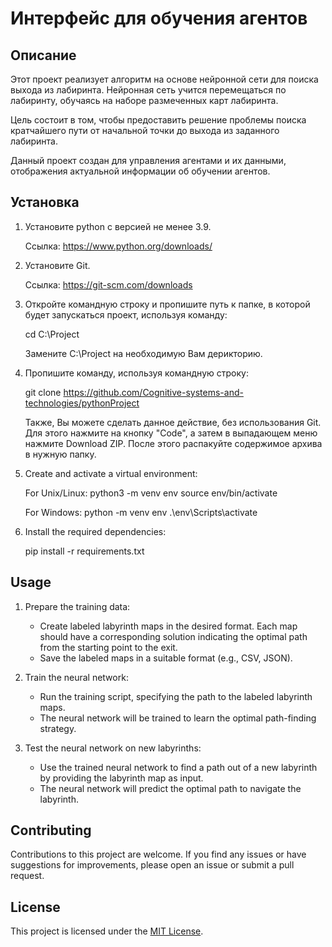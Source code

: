 # Интерфейс для обучения агентов

## Описание

Этот проект реализует алгоритм на основе нейронной сети для поиска выхода из лабиринта. Нейронная сеть учится перемещаться по лабиринту, обучаясь на наборе размеченных карт лабиринта.

Цель состоит в том, чтобы предоставить решение проблемы поиска кратчайшего пути от начальной точки до выхода из заданного лабиринта.

Данный проект создан для управления агентами и их данными, отображения актуальной информации об обучении агентов.

## Установка
1. Установите python с версией не менее 3.9. 

   Ссылка: https://www.python.org/downloads/
2. Установите Git.
   
   Ссылка: https://git-scm.com/downloads

3. Откройте командную строку и пропишите путь к папке, в которой будет запускаться проект, используя команду: 
   
   cd C:\Project

   Замените C:\Project на необходимую Вам дерикторию. 
4. Пропишите команду, используя командную строку:
   
   git clone https://github.com/Cognitive-systems-and-technologies/pythonProject

   Также, Вы можете сделать данное действие, без использования Git. Для этого нажмите на кнопку "Code", а затем в 
   выпадающем меню нажмите Download ZIP. После этого распакуйте содержимое архива в нужную папку.
5. Create and activate a virtual environment:

   For Unix/Linux:
   python3 -m venv env
   source env/bin/activate  

   For Windows:
   python -m venv env
   .\env\Scripts\activate


3. Install the required dependencies:

   pip install -r requirements.txt

## Usage

1. Prepare the training data:

   - Create labeled labyrinth maps in the desired format. Each map should have a corresponding solution indicating the optimal path from the starting point to the exit.
   - Save the labeled maps in a suitable format (e.g., CSV, JSON).

2. Train the neural network:

   - Run the training script, specifying the path to the labeled labyrinth maps.
   - The neural network will be trained to learn the optimal path-finding strategy.

3. Test the neural network on new labyrinths:

   - Use the trained neural network to find a path out of a new labyrinth by providing the labyrinth map as input.
   - The neural network will predict the optimal path to navigate the labyrinth.

## Contributing

Contributions to this project are welcome. If you find any issues or have suggestions for improvements, please open an issue or submit a pull request.

## License

This project is licensed under the [MIT License](LICENSE).
